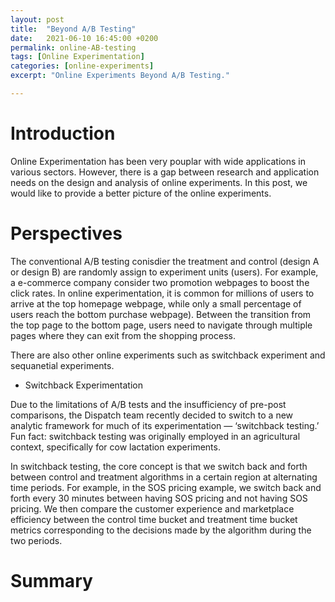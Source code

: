 ```yaml
---
layout: post
title:  "Beyond A/B Testing"
date:   2021-06-10 16:45:00 +0200
permalink: online-AB-testing
tags: [Online Experimentation]
categories: [online-experiments]
excerpt: "Online Experiments Beyond A/B Testing."

---
```




# Introduction

Online Experimentation has been very pouplar with wide applications in various sectors. However, there is a gap between research and application needs on the design and analysis of online experiments. In this post, we would like to provide a better picture of the online experiments. 

# Perspectives

The conventional A/B testing conisdier the treatment and control (design A or design B) are randomly assign to experiment units (users). 
For example, a e-commerce company consider two promotion webpages to boost the click rates. 
In online experimentation, it is common for millions of users to arrive at the top homepage webpage, while only a small percentage of users reach the
bottom purchase webpage). Between the transition from the top page to the bottom page, users need to navigate through multiple pages where they can exit from the
shopping process.

There are also other online experiments such as switchback experiment and sequanetial experiments.

- Switchback Experimentation

Due to the limitations of A/B tests and the insufficiency of pre-post comparisons, the Dispatch team recently decided to switch to a new analytic framework for much of its experimentation — ‘switchback testing.’ Fun fact: switchback testing was originally employed in an agricultural context, specifically for cow lactation experiments. 

In switchback testing, the core concept is that we switch back and forth between control and treatment algorithms in a certain region at alternating time periods. For example, in the SOS pricing example, we switch back and forth every 30 minutes between having SOS pricing and not having SOS pricing. We then compare the customer experience and marketplace efficiency between the control time bucket and treatment time bucket metrics corresponding to the decisions made by the algorithm during the two periods.

# Summary
